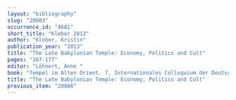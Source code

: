 ```yaml
---
layout: "bibliography"
slug: "20083"
occurrence_id: "4681"
short_title: "Kleber 2013"
author: "Kleber, Kristin"
publication_year: "2013"
title: "The Late Babylonian Temple: Economy, Politics and Cult"
pages: "167-177"
editor: "Löhnert, Anne "
book: "Tempel im Alten Orient. 7. Internationales Colloquium der Deutschen Orient-Gesellschaft 11.-13. Oktober 2009, München, Colloquien der Deutschen Orient-Gesellschaft (Wiesbaden)"
title: "The Late Babylonian Temple: Economy, Politics and Cult"
previous_item: "20086"
---
```

